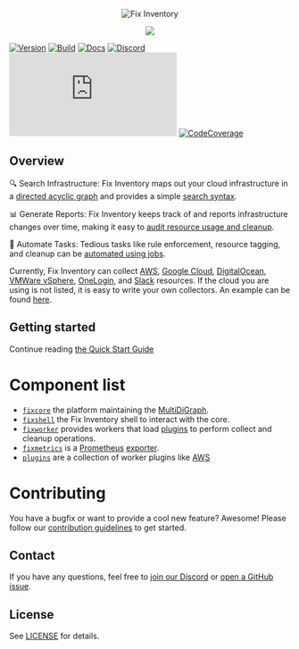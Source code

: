 <p align="center"><picture><source media="(prefers-color-scheme: dark)" srcset="/misc/fixinventory_200-darkmode.png"><source media="(prefers-color-scheme: light)" srcset="/misc/fixinventory_200-lightmode.png"><img alt="Fix Inventory" src="/misc/fixinventory_200-lightmode.png"></picture></p>

<p align="center"><img src="/misc/fixinventory_banner.png"/></p>

[![Version](https://img.shields.io/github/v/tag/someengineering/fixinventory?label=latest)](https://github.com/someengineering/fixinventory/tags/)
[![Build](https://img.shields.io/github/actions/workflow/status/someengineering/fixinventory/docker-build.yml)](https://github.com/someengineering/fixinventory/commits/main)
[![Docs](https://img.shields.io/badge/docs-latest-<COLOR>.svg)](https://inventory.fix.security/docs)
[![Discord](https://img.shields.io/discord/778029408132923432?label=discord)](https://discord.gg/fixsecurity)
[![Known Vulnerabilities](https://img.shields.io/snyk/vulnerabilities/github/someengineering/fixinventory/requirements.txt)](https://app.snyk.io/org/some-engineering-inc./projects)
[![CodeCoverage](https://codecov.io/gh/someengineering/fixinventory/graph/badge.svg?token=ZEZW5JAR5J)](https://codecov.io/gh/someengineering/fixinventory)


## Overview
🔍 Search Infrastructure: Fix Inventory maps out your cloud infrastructure in a [directed acyclic graph](https://inventory.fix.security/concepts/asset-inventory-graph) and provides a simple [search syntax](https://inventory.fix.security/docs/concepts/search).

📊 Generate Reports: Fix Inventory keeps track of and reports infrastructure changes over time, making it easy to [audit resource usage and cleanup](https://inventory.fix.security/docs/concepts/cloud-data-sync).

🤖 Automate Tasks: Tedious tasks like rule enforcement, resource tagging, and cleanup can be [automated using jobs](https://inventory.fix.security/docs/concepts/automation).

Currently, Fix Inventory can collect [AWS](plugins/aws), [Google Cloud](plugins/gcp), [DigitalOcean](plugins/digitalocean), [VMWare vSphere](https://github.com/someengineering/fixinventory-plugin-vsphere), [OneLogin](plugins/onelogin), and [Slack](plugins/slack) resources. If the cloud you are using is not listed, it is easy to write your own collectors. An example can be found [here](plugins/example_collector).


## Getting started

Continue reading [the Quick Start Guide](https://inventory.fix.security/docs/getting-started/)


# Component list
- [`fixcore`](fixcore) the platform maintaining the [MultiDiGraph](https://en.wikipedia.org/wiki/Multigraph#Directed_multigraph_(edges_with_own_identity)).
- [`fixshell`](fixshell) the Fix Inventory shell to interact with the core.
- [`fixworker`](fixworker) provides workers that load [plugins](plugins) to perform collect and cleanup operations.
- [`fixmetrics`](fixmetrics) is a [Prometheus](https://prometheus.io/) [exporter](https://prometheus.io/docs/instrumenting/exporters/).
- [`plugins`](plugins) are a collection of worker plugins like [AWS](plugins/aws)

# Contributing

You have a bugfix or want to provide a cool new feature? Awesome!
Please follow our [contribution guidelines](https://inventory.fix.security/development) to get started.

## Contact
If you have any questions, feel free to [join our Discord](https://discord.gg/fixsecurity) or [open a GitHub issue](https://github.com/someengineering/fixinventory/issues/new).


## License
See [LICENSE](LICENSE) for details.
